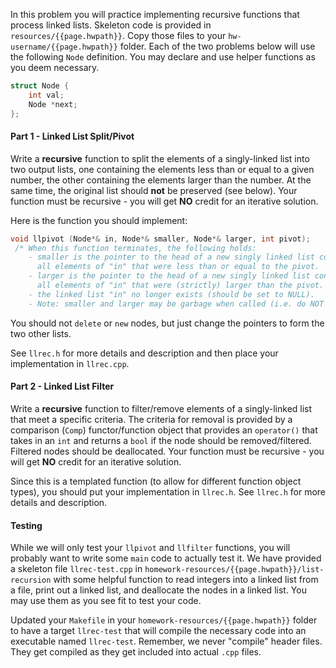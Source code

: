 
In this problem you will practice implementing recursive functions that process linked lists. Skeleton code is provided in `resources/{{page.hwpath}}`. Copy those files to your `hw-username/{{page.hwpath}}` folder.  Each of the two problems below will use the following `Node` definition.  You may declare and use helper functions as you deem necessary.

```c++
struct Node {
    int val;
    Node *next;
};
```

#### Part 1 - Linked List Split/Pivot
Write a **recursive** function to split the elements of a singly-linked list into two output lists, one containing the elements less than or equal to a given number, the other containing the elements larger than the number. At the same time, the original list should **not** be preserved (see below). Your function must be recursive - you will get **NO** credit for an iterative solution.

Here is the function you should implement:

```c++
void llpivot (Node*& in, Node*& smaller, Node*& larger, int pivot);
 /* When this function terminates, the following holds:
    - smaller is the pointer to the head of a new singly linked list containing
      all elements of "in" that were less than or equal to the pivot.
    - larger is the pointer to the head of a new singly linked list containing
      all elements of "in" that were (strictly) larger than the pivot.
    - the linked list "in" no longer exists (should be set to NULL).
    - Note: smaller and larger may be garbage when called (i.e. do NOT need to be NULL)
```

You should not `delete` or `new` nodes, but just change the pointers to form the two other lists.

See `llrec.h` for more details and description and then place your implementation in `llrec.cpp`.

#### Part 2 - Linked List Filter

Write a **recursive** function to filter/remove elements of a singly-linked list that meet a specific criteria. The criteria for removal is provided by a comparison (`Comp`) functor/function object that provides an `operator()` that takes in an `int` and returns a `bool` if the node should be removed/filtered.  Filtered nodes should be deallocated. Your function must be recursive - you will get **NO** credit for an iterative solution.

Since this is a templated function (to allow for different function object types), you should put your implementation in `llrec.h`.  See `llrec.h` for more details and description.

#### Testing

While we will only test your `llpivot` and `llfilter` functions, you will probably want to write some `main` code to actually test it.  We have provided a skeleton file `llrec-test.cpp` in `homework-resources/{{page.hwpath}}/list-recursion` with some helpful function to read integers into a linked list from a file, print out a linked list, and deallocate the nodes in a linked list.  You may use them as you see fit to test your code.

Updated your `Makefile` in your `homework-resources/{{page.hwpath}}` folder to have a target `llrec-test` that will compile the necessary code into an executable named `llrec-test`.  Remember, we never "compile" header files. They get compiled as they get included into actual `.cpp` files.
